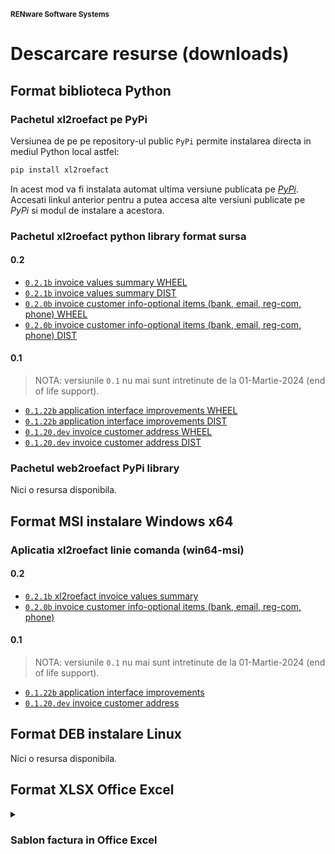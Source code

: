 
<small>**RENware Software Systems**</small>



# Descarcare resurse (downloads)

<!-- NOTE: intentionally no TOC in this doc -->

## Format biblioteca Python

### Pachetul xl2roefact pe PyPi

Versiunea de pe pe repository-ul public `PyPi` permite instalarea directa in mediul Python local astfel:
```bash
pip install xl2roefact
```
In acest mod va fi instalata automat ultima versiune publicata pe *[PyPi](https://pypi.org/project/xl2roefact/)*. Accesati linkul anterior pentru a putea accesa alte versiuni publicate pe *PyPi* si modul de instalare a acestora.


### Pachetul xl2roefact python library format sursa



#### 0.2  <!--NOTE: for each version there is a pair: WHEEL & DIST -->

* [`0.2.1b` invoice values summary WHEEL](../xl2roefact/dist/xl2roefact-0.2.1b0-py3-none-any.whl "download")
* [`0.2.1b` invoice values summary DIST](../xl2roefact/dist/xl2roefact-0.2.1b0.tar.gz "download")
* [`0.2.0b` invoice customer info-optional items (bank, email, reg-com, phone) WHEEL](../xl2roefact/dist/xl2roefact-0.2.0b0-py3-none-any.whl "download")
* [`0.2.0b` invoice customer info-optional items (bank, email, reg-com, phone) DIST](../xl2roefact/dist/xl2roefact-0.2.0b0.tar.gz "download")


#### 0.1

>NOTA: versiunile `0.1` nu mai sunt intretinute de la 01-Martie-2024 (end of life support).

* [`0.1.22b` application interface improvements WHEEL](../xl2roefact/dist/xl2roefact-0.1.22b0-py3-none-any.whl "download")
* [`0.1.22b` application interface improvements DIST](../xl2roefact/dist/xl2roefact-0.1.22b0.tar.gz "download")
* [`0.1.20.dev` invoice customer address WHEEL](../xl2roefact/dist/xl2roefact-0.1.20-py3-none-any.whl "download")
* [`0.1.20.dev` invoice customer address DIST](../xl2roefact/dist/xl2roefact-0.1.20.tar.gz "download")







### Pachetul web2roefact PyPi library


Nici o resursa disponibila.









## Format MSI instalare Windows x64


### Aplicatia xl2roefact linie comanda (win64-msi)



#### 0.2

* [`0.2.1b` xl2roefact invoice values summary](../xl2roefact/dist/xl2roefact-0.2.1b0-win64.msi "download")
* [`0.2.0b` invoice customer info-optional items (bank, email, reg-com, phone)](../xl2roefact/dist/xl2roefact-0.2.0b0-win64.msi "download")

#### 0.1

>NOTA: versiunile `0.1` nu mai sunt intretinute de la 01-Martie-2024 (end of life support).

* [`0.1.22b` application interface improvements](../xl2roefact/dist/xl2roefact-0.1.22b0-win64.msi "download")
* [`0.1.20.dev` invoice customer address](../xl2roefact/dist/xl2roefact-0.1.20-win64.msi "download")







## Format DEB instalare Linux

Nici o resursa disponibila.






## Format XLSX Office Excel

<details markdown="1"><summary markdown="1">

### Sablon factura in Office Excel

</summary>

* [`0.1.20` office Excel XLSX](../excel_invoice_template/invoice_template_CU_tva.xlsx "download")
* [`0.1.20` arhiva ZIP](../excel_invoice_template/released_packages/0.1.20-excel_invoice_template.zip "download")
* [`0.1.11` arhiva ZIP](../excel_invoice_template/released_packages/0.1.11-excel_invoice_template.zip "download")

</details>








